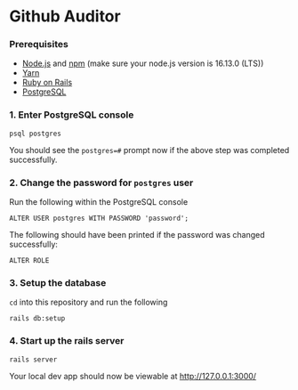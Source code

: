 # Github Auditor

### Prerequisites
- [Node.js](https://nodejs.org/en/) and [npm](https://www.npmjs.com/) (make sure your node.js version is 16.13.0 (LTS))
- [Yarn](https://classic.yarnpkg.com/en/docs/install#debian-stable)
- [Ruby on Rails](https://guides.rubyonrails.org/getting_started.html)
- [PostgreSQL](https://www.postgresql.org/download/)

### 1. Enter PostgreSQL console
```
psql postgres
```
You should see the `postgres=#` prompt now if the above step was completed successfully.

### 2. Change the password for `postgres` user 
Run the following within the PostgreSQL console
```
ALTER USER postgres WITH PASSWORD 'password';
```
The following should have been printed if the password was changed successfully:
```
ALTER ROLE
```
### 3. Setup the database
`cd` into this repository and run the following
```
rails db:setup
```

### 4. Start up the rails server
```
rails server
```
Your local dev app should now be viewable at http://127.0.0.1:3000/
